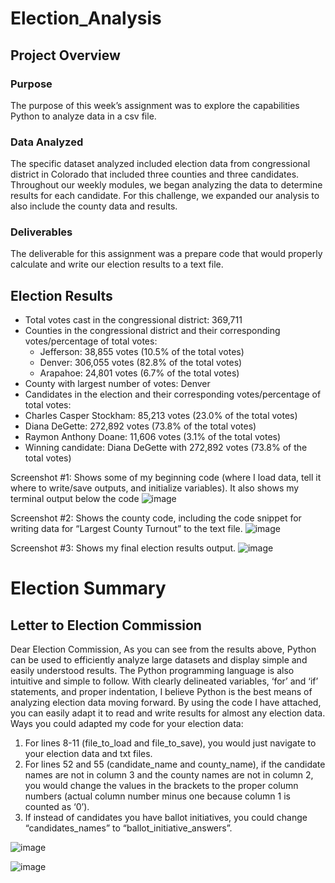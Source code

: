 # Election_Analysis

## Project Overview

### Purpose
The purpose of this week’s assignment was to explore the capabilities Python to analyze data in a csv file.    

### Data Analyzed
The specific dataset analyzed included election data from congressional district in Colorado that included three counties and three candidates. Throughout our weekly modules, we began analyzing the data to determine results for each candidate.  For this challenge, we expanded our analysis to also include the county data and results.  
### Deliverables
The deliverable for this assignment was a prepare code that would properly calculate and write our election results to a text file.  

## Election Results
- Total votes cast in the congressional district: 369,711
- Counties in the congressional district and their corresponding votes/percentage of total votes:
  - Jefferson: 38,855 votes (10.5% of the total votes)
  - Denver: 306,055 votes (82.8% of the total votes)
  - Arapahoe: 24,801 votes (6.7% of the total votes)
- County with largest number of votes: Denver
-	Candidates in the election and their corresponding votes/percentage of total votes:
  - Charles Casper Stockham: 85,213 votes (23.0% of the total votes)
  - Diana DeGette: 272,892 votes (73.8% of the total votes)
   - Raymon Anthony Doane: 11,606 votes (3.1% of the total votes)
-	Winning candidate: Diana DeGette with 272,892 votes (73.8% of the total votes)

Screenshot #1: Shows some of my beginning code (where I load data, tell it where to write/save outputs, and initialize variables).  It also shows my terminal output below the code
![image](https://user-images.githubusercontent.com/92705556/148712160-6c3a9a32-5486-4fa0-aac6-0ab809c221f2.png)

Screenshot #2: Shows the county code, including the code snippet for writing data for “Largest County Turnout” to the text file.
![image](https://user-images.githubusercontent.com/92705556/148712196-39eca35c-76f1-4ec3-b652-28a9ad2d38b7.png)

Screenshot #3: Shows my final election results output.
![image](https://user-images.githubusercontent.com/92705556/148712211-d9859b7f-f591-4d89-8e31-3b656c54a136.png)

# Election Summary
## Letter to Election Commission
Dear Election Commission,
As you can see from the results above, Python can be used to efficiently analyze large datasets and display simple and easily understood results.  The Python programming language is also intuitive and simple to follow.  With clearly delineated variables, ‘for’ and ‘if’ statements, and proper indentation, I believe Python is the best means of analyzing election data moving forward.  By using the code I have attached, you can easily adapt it to read and write results for almost any election data.  Ways you could adapted my code for your election data:
1)	For lines 8-11 (file_to_load and file_to_save), you would just navigate to your election data and txt files.  
2)	For lines 52 and 55 (candidate_name and county_name), if the candidate names are not in column 3 and the county names are not in column 2, you would change the values in the brackets to the proper column numbers (actual column number minus one because column 1 is counted as ‘0’).  
3)	If instead of candidates you have ballot initiatives, you could change “candidates_names” to “ballot_initiative_answers”.

![image](https://user-images.githubusercontent.com/92705556/148712251-f749dcd3-3b9a-4c56-839a-dc2e42643702.png)

![image](https://user-images.githubusercontent.com/92705556/148712266-3afbb908-823f-4fa6-ba77-a6ee2c2df1d9.png)
